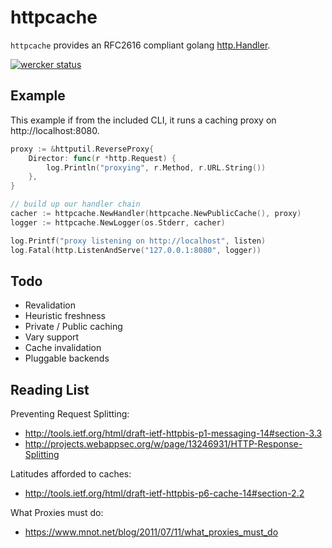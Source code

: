 
# httpcache

`httpcache` provides an RFC2616 compliant golang [http.Handler](http://golang.org/pkg/net/http/#Handler). 

[![wercker status](https://app.wercker.com/status/a76986990d27e72ea656bb37bb93f59f/m "wercker status")](https://app.wercker.com/project/bykey/a76986990d27e72ea656bb37bb93f59f)

## Example

This example if from the included CLI, it runs a caching proxy on http://localhost:8080.

```go
proxy := &httputil.ReverseProxy{
    Director: func(r *http.Request) {
        log.Println("proxying", r.Method, r.URL.String())
    },
}

// build up our handler chain
cacher := httpcache.NewHandler(httpcache.NewPublicCache(), proxy)
logger := httpcache.NewLogger(os.Stderr, cacher)

log.Printf("proxy listening on http://localhost", listen)
log.Fatal(http.ListenAndServe("127.0.0.1:8080", logger))
```

## Todo

- Revalidation
- Heuristic freshness
- Private / Public caching
- Vary support 
- Cache invalidation
- Pluggable backends

## Reading List

Preventing Request Splitting:
 - http://tools.ietf.org/html/draft-ietf-httpbis-p1-messaging-14#section-3.3
 - http://projects.webappsec.org/w/page/13246931/HTTP-Response-Splitting

Latitudes afforded to caches:
 - http://tools.ietf.org/html/draft-ietf-httpbis-p6-cache-14#section-2.2

What Proxies must do:
 - https://www.mnot.net/blog/2011/07/11/what_proxies_must_do


